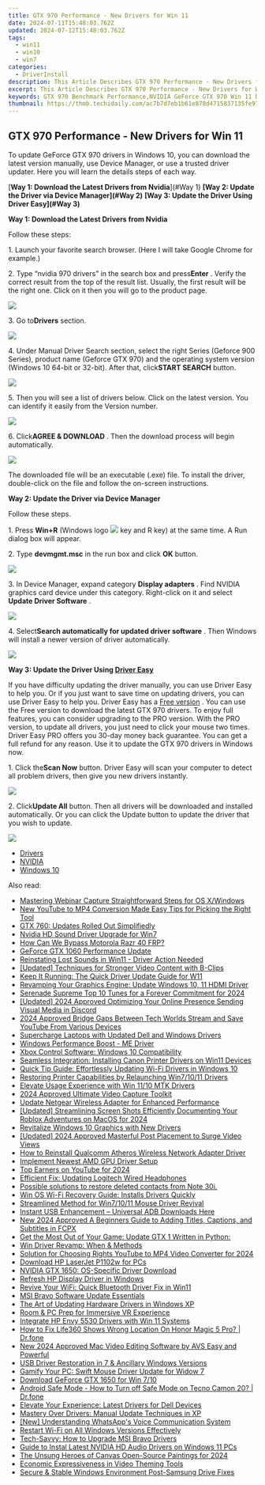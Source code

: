 ```yaml
---
title: GTX 970 Performance - New Drivers for Win 11
date: 2024-07-11T15:48:03.762Z
updated: 2024-07-12T15:48:03.762Z
tags:
  - win11
  - win10
  - win7
categories:
  - DriverInstall
description: This Article Describes GTX 970 Performance - New Drivers for Win 11
excerpt: This Article Describes GTX 970 Performance - New Drivers for Win 11
keywords: GTX 970 Benchmark Performance,NVIDIA GeForce GTX 970 Win 11 Drivers Update,Optimized GTX 970 Graphics Card for Windows 11,High-Performance GTX 970 Gaming Experience in Win 11,Latest NVIDIA GTX 970 Driver Compatibility with Win 11,Improved GTX 970 Performance After Drivers for Windows 11 Release,Enhanced Graphics Card Efficiency
thumbnail: https://thmb.techidaily.com/ac7b7d7eb1b61e878d4715837135fe97081096b41d9601e6ca5eb36f744ec4b7.jpg
---
```


## GTX 970 Performance - New Drivers for Win 11

 To update GeForce GTX 970 drivers in Windows 10, you can download the latest version manually, use Device Manager, or use a trusted driver updater. Here you will learn the details steps of each way.

[**Way 1: Download the Latest Drivers from Nvidia**](#Way 1)
**[Way 2: Update the Driver via Device Manager](#Way 2)**
**[Way 3: Update the Driver Using Driver Easy](#Way 3)**

**Way 1: Download the Latest Drivers from Nvidia**

Follow these steps:

 1\. Launch your favorite search browser. (Here I will take Google Chrome for example.)

 2\. Type “nvidia 970 drivers” in the search box and press**Enter** . Verify the correct result from the top of the result list. Usually, the first result will be the right one. Click on it then you will go to the product page.

![](https://images.drivereasy.com/wp-content/uploads/2017/02/img_58a280114d84c.jpg)

 3\. Go to**Drivers** section.

![](https://images.drivereasy.com/wp-content/uploads/2017/02/img_58a281dea1340.jpg)

 4\. Under Manual Driver Search section, select the right Series (Geforce 900 Series), product name (Geforce GTX 970) and the operating system version (Windows 10 64-bit or 32-bit). After that, click**START SEARCH** button.

![](https://images.drivereasy.com/wp-content/uploads/2017/02/img_58a2822d4b5a6.jpg)

 5\. Then you will see a list of drivers below. Click on the latest version. You can identify it easily from the Version number.

![](https://images.drivereasy.com/wp-content/uploads/2017/02/img_58a28370968cc.jpg)

 6\. Click**AGREE & DOWNLOAD** . Then the download process will begin automatically.

![](https://images.drivereasy.com/wp-content/uploads/2017/02/img_58a2840b6b0a9.jpg)

 The downloaded file will be an executable (.exe) file. To install the driver, double-click on the file and follow the on-screen instructions.

**Way 2: Update the Driver via Device Manager**

Follow these steps.

 1\. Press **Win+R** (Windows logo ![](https://images.drivereasy.com/wp-content/uploads/2016/10/img_57fef72359c9c.png) key and R key) at the same time. A Run dialog box will appear.

 2\. Type **devmgmt.msc** in the run box and click **OK** button.

![](https://images.drivereasy.com/wp-content/uploads/2016/10/img_5806e27e27212.png)

 3\. In Device Manager, expand category **Display adapters**  . Find NVIDIA graphics card device under this category. Right-click on it and select **Update Driver Software** .

![](https://images.drivereasy.com/wp-content/uploads/2017/02/img_58a285b02ab52.png)

 4\. Select**Search automatically for updated driver software** . Then Windows will install a newer version of driver automatically.

![](https://images.drivereasy.com/wp-content/uploads/2017/02/img_58a286a881cbe.jpg)

 **Way 3: Update the Driver Using [Driver Easy](https://tools.techidaily.com/drivereasy/download/)**

 If you have difficulty updating the driver manually, you can use Driver Easy to help you. Or if you just want to save time on updating drivers, you can use Driver Easy to help you. Driver Easy has a [Free version](https://tools.techidaily.com/drivereasy/download/) . You can use the Free version to download the latest GTX 970 drivers. To enjoy full features, you can consider upgrading to the PRO version. With the PRO version, to update all drivers, you just need to click your mouse two times. Driver Easy PRO offers you 30-day money back guarantee. You can get a full refund for any reason. Use it to update the GTX 970 drivers in Windows now.

 1\. Click the**Scan Now** button. Driver Easy will scan your computer to detect all problem drivers, then give you new drivers instantly.

![](https://images.drivereasy.com/wp-content/uploads/2017/04/img_58ef0b0153d00.png)

 2\. Click**Update All** button. Then all drivers will be downloaded and installed automatically. Or you can click the Update button to update the driver that you wish to update.

![](https://images.drivereasy.com/wp-content/uploads/2017/04/img_58ef0bd6c5552.jpg)

* [Drivers](https://tools.techidaily.com/drivereasy/download/)
* [NVIDIA](https://tools.techidaily.com/drivereasy/download/)
* [Windows 10](https://tools.techidaily.com/drivereasy/download/)

<ins class="adsbygoogle"
     style="display:block"
     data-ad-format="autorelaxed"
     data-ad-client="ca-pub-7571918770474297"
     data-ad-slot="1223367746"></ins>



<ins class="adsbygoogle"
     style="display:block"
     data-ad-client="ca-pub-7571918770474297"
     data-ad-slot="8358498916"
     data-ad-format="auto"
     data-full-width-responsive="true"></ins>



<span class="atpl-alsoreadstyle">Also read:</span>
<div><ul>
<li><a href="https://screen-capture.techidaily.com/mastering-webinar-capture-straightforward-steps-for-os-xwindows/"><u>Mastering Webinar Capture  Straightforward Steps for OS X/Windows</u></a></li>
<li><a href="https://video-content-creator.techidaily.com/new-youtube-to-mp4-conversion-made-easy-tips-for-picking-the-right-tool/"><u>New YouTube to MP4 Conversion Made Easy Tips for Picking the Right Tool</u></a></li>
<li><a href="https://driver-install.techidaily.com/gtx-760-updates-rolled-out-simplifiedly/"><u>GTX 760: Updates Rolled Out Simplifiedly</u></a></li>
<li><a href="https://driver-install.techidaily.com/nvidia-hd-sound-driver-upgrade-for-win7/"><u>Nvidia HD Sound Driver Upgrade for Win7</u></a></li>
<li><a href="https://android-frp.techidaily.com/how-can-we-bypass-motorola-razr-40-frp-by-drfone-android/"><u>How Can We Bypass Motorola Razr 40 FRP?</u></a></li>
<li><a href="https://driver-install.techidaily.com/geforce-gtx-1060-performance-update/"><u>GeForce GTX 1060 Performance Update</u></a></li>
<li><a href="https://driver-install.techidaily.com/reinstating-lost-sounds-in-win11-driver-action-needed/"><u>Reinstating Lost Sounds in Win11 - Driver Action Needed</u></a></li>
<li><a href="https://some-approaches.techidaily.com/updated-techniques-for-stronger-video-content-with-b-clips/"><u>[Updated] Techniques for Stronger Video Content with B-Clips</u></a></li>
<li><a href="https://driver-install.techidaily.com/keep-it-running-the-quick-driver-update-guide-for-w11/"><u>Keep It Running: The Quick Driver Update Guide for W11</u></a></li>
<li><a href="https://driver-install.techidaily.com/revamping-your-graphics-engine-update-windows-10-11-hdmi-driver/"><u>Revamping Your Graphics Engine: Update Windows 10, 11 HDMI Driver</u></a></li>
<li><a href="https://extra-approaches.techidaily.com/serenade-supreme-top-10-tunes-for-a-forever-commitment-for-2024/"><u>Serenade Supreme  Top 10 Tunes for a Forever Commitment for 2024</u></a></li>
<li><a href="https://discord-videos.techidaily.com/updated-2024-approved-optimizing-your-online-presence-sending-visual-media-in-discord/"><u>[Updated] 2024 Approved  Optimizing Your Online Presence  Sending Visual Media in Discord</u></a></li>
<li><a href="https://video-screen-grab.techidaily.com/2024-approved-bridge-gaps-between-tech-worlds-stream-and-save-youtube-from-various-devices/"><u>2024 Approved  Bridge Gaps Between Tech Worlds  Stream and Save YouTube From Various Devices</u></a></li>
<li><a href="https://driver-install.techidaily.com/supercharge-laptops-with-updated-dell-and-windows-drivers/"><u>Supercharge Laptops with Updated Dell and Windows Drivers</u></a></li>
<li><a href="https://driver-install.techidaily.com/windows-performance-boost-me-driver/"><u>Windows Performance Boost - ME Driver</u></a></li>
<li><a href="https://driver-install.techidaily.com/xbox-control-software-windows-10-compatibility/"><u>Xbox Control Software: Windows 10 Compatibility</u></a></li>
<li><a href="https://driver-install.techidaily.com/seamless-integration-installing-canon-printer-drivers-on-win11-devices/"><u>Seamless Integration: Installing Canon Printer Drivers on Win11 Devices</u></a></li>
<li><a href="https://driver-install.techidaily.com/quick-tip-guide-effortlessly-updating-wi-fi-drivers-in-windows-10/"><u>Quick Tip Guide: Effortlessly Updating Wi-Fi Drivers in Windows 10</u></a></li>
<li><a href="https://driver-install.techidaily.com/restoring-printer-capabilities-by-relaunching-win71011-drivers/"><u>Restoring Printer Capabilities by Relaunching Win7/10/11 Drivers</u></a></li>
<li><a href="https://driver-install.techidaily.com/elevate-usage-experience-with-win-1110-mtk-drivers/"><u>Elevate Usage Experience with Win 11/10 MTK Drivers</u></a></li>
<li><a href="https://video-screen-grab.techidaily.com/2024-approved-ultimate-video-capture-toolkit/"><u>2024 Approved  Ultimate Video Capture Toolkit</u></a></li>
<li><a href="https://driver-install.techidaily.com/update-netgear-wireless-adapter-for-enhanced-performance/"><u>Update Netgear Wireless Adapter for Enhanced Performance</u></a></li>
<li><a href="https://video-capture.techidaily.com/updated-streamlining-screen-shots-efficiently-documenting-your-roblox-adventures-on-macos-for-2024/"><u>[Updated] Streamlining Screen Shots  Efficiently Documenting Your Roblox Adventures on MacOS for 2024</u></a></li>
<li><a href="https://driver-install.techidaily.com/revitalize-windows-10-graphics-with-new-drivers/"><u>Revitalize Windows 10 Graphics with New Drivers</u></a></li>
<li><a href="https://facebook-clips.techidaily.com/updated-2024-approved-masterful-post-placement-to-surge-video-views/"><u>[Updated] 2024 Approved  Masterful Post Placement to Surge Video Views</u></a></li>
<li><a href="https://driver-install.techidaily.com/how-to-reinstall-qualcomm-atheros-wireless-network-adapter-driver/"><u>How to Reinstall Qualcomm Atheros Wireless Network Adapter Driver</u></a></li>
<li><a href="https://driver-install.techidaily.com/implement-newest-amd-gpu-driver-setup/"><u>Implement Newest AMD GPU Driver Setup</u></a></li>
<li><a href="https://facebook-video-share.techidaily.com/top-earners-on-youtube-for-2024/"><u>Top Earners on YouTube for 2024</u></a></li>
<li><a href="https://driver-install.techidaily.com/efficient-fix-updating-logitech-wired-headphones/"><u>Efficient Fix: Updating Logitech Wired Headphones</u></a></li>
<li><a href="https://review-topics.techidaily.com/possible-solutions-to-restore-deleted-contacts-from-note-30i-by-fonelab-android-recover-contacts/"><u>Possible solutions to restore deleted contacts from Note 30i.</u></a></li>
<li><a href="https://driver-install.techidaily.com/win-os-wi-fi-recovery-guide-installs-drivers-quickly/"><u>Win OS Wi-Fi Recovery Guide: Installs Drivers Quickly</u></a></li>
<li><a href="https://driver-install.techidaily.com/streamlined-method-for-win71011-mouse-driver-revival/"><u>Streamlined Method for Win7/10/11 Mouse Driver Revival</u></a></li>
<li><a href="https://driver-install.techidaily.com/instant-usb-enhancement-universal-adb-downloads-here/"><u>Instant USB Enhancement – Universal ADB Downloads Here</u></a></li>
<li><a href="https://ai-driven-video-production.techidaily.com/new-2024-approved-a-beginners-guide-to-adding-titles-captions-and-subtitles-in-fcpx/"><u>New 2024 Approved A Beginners Guide to Adding Titles, Captions, and Subtitles in FCPX</u></a></li>
<li><a href="https://driver-install.techidaily.com/1720062438577-get-the-most-out-of-your-game-update-gtx-1-written-in-python/"><u>Get the Most Out of Your Game: Update GTX 1 Written in Python:</u></a></li>
<li><a href="https://driver-install.techidaily.com/win-driver-revamp-when-and-methods/"><u>Win Driver Revamp: When & Methods</u></a></li>
<li><a href="https://ai-driven-video-production.techidaily.com/solution-for-choosing-rights-youtube-to-mp4-video-converter-for-2024/"><u>Solution for Choosing Rights YouTube to MP4 Video Converter for 2024</u></a></li>
<li><a href="https://driver-install.techidaily.com/download-hp-laserjet-p1102w-for-pcs/"><u>Download HP LaserJet P1102w for PCs</u></a></li>
<li><a href="https://driver-install.techidaily.com/nvidia-gtx-1650-os-specific-driver-download/"><u>NVIDIA GTX 1650: OS-Specific Driver Download</u></a></li>
<li><a href="https://driver-install.techidaily.com/refresh-hp-display-driver-in-windows/"><u>Refresh HP Display Driver in Windows</u></a></li>
<li><a href="https://driver-install.techidaily.com/revive-your-wifi-quick-bluetooth-driver-fix-in-win11/"><u>Revive Your WiFi: Quick Bluetooth Driver Fix in Win11</u></a></li>
<li><a href="https://driver-install.techidaily.com/msi-bravo-software-update-essentials/"><u>MSI Bravo Software Update Essentials</u></a></li>
<li><a href="https://driver-install.techidaily.com/the-art-of-updating-hardware-drivers-in-windows-xp/"><u>The Art of Updating Hardware Drivers in Windows XP</u></a></li>
<li><a href="https://extra-tips.techidaily.com/room-and-pc-prep-for-immersive-vr-experience/"><u>Room & PC Prep for Immersive VR Experience</u></a></li>
<li><a href="https://driver-install.techidaily.com/integrate-hp-envy-5530-drivers-with-win-11-systems/"><u>Integrate HP Envy 5530 Drivers with Win 11 Systems</u></a></li>
<li><a href="https://fake-location.techidaily.com/how-to-fix-life360-shows-wrong-location-on-honor-magic-5-pro-drfone-by-drfone-virtual-android/"><u>How to Fix Life360 Shows Wrong Location On Honor Magic 5 Pro? | Dr.fone</u></a></li>
<li><a href="https://video-creation-software.techidaily.com/new-2024-approved-mac-video-editing-software-by-avs-easy-and-powerful/"><u>New 2024 Approved Mac Video Editing Software by AVS Easy and Powerful</u></a></li>
<li><a href="https://driver-install.techidaily.com/usb-driver-restoration-in-7-and-ancillary-windows-versions/"><u>USB Driver Restoration in 7 & Ancillary Windows Versions</u></a></li>
<li><a href="https://driver-install.techidaily.com/gamify-your-pc-swift-mouse-driver-update-for-widow-7/"><u>Gamify Your PC: Swift Mouse Driver Update for Widow 7</u></a></li>
<li><a href="https://driver-install.techidaily.com/download-geforce-gtx-1650-for-win-710/"><u>Download GeForce GTX 1650 for Win 7/10</u></a></li>
<li><a href="https://howto.techidaily.com/android-safe-mode-how-to-turn-off-safe-mode-on-tecno-camon-20-drfone-by-drfone-fix-android-problems-fix-android-problems/"><u>Android Safe Mode - How to Turn off Safe Mode on Tecno Camon 20? | Dr.fone</u></a></li>
<li><a href="https://driver-install.techidaily.com/elevate-your-experience-latest-drivers-for-dell-devices/"><u>Elevate Your Experience: Latest Drivers for Dell Devices</u></a></li>
<li><a href="https://driver-install.techidaily.com/mastery-over-drivers-manual-update-techniques-in-xp/"><u>Mastery Over Drivers: Manual Update Techniques in XP</u></a></li>
<li><a href="https://some-skills.techidaily.com/new-understanding-whatsapps-voice-communication-system/"><u>[New] Understanding WhatsApp's Voice Communication System</u></a></li>
<li><a href="https://driver-install.techidaily.com/restart-wi-fi-on-all-windows-versions-effectively/"><u>Restart Wi-Fi on All Windows Versions Effectively</u></a></li>
<li><a href="https://driver-install.techidaily.com/tech-savvy-how-to-upgrade-msi-bravo-drivers/"><u>Tech-Savvy: How to Upgrade MSI Bravo Drivers</u></a></li>
<li><a href="https://driver-install.techidaily.com/guide-to-instal-latest-nvidia-hd-audio-drivers-on-windows-11-pcs/"><u>Guide to Instal Latest NVIDIA HD Audio Drivers on Windows 11 PCs</u></a></li>
<li><a href="https://some-skills.techidaily.com/the-unsung-heroes-of-canvas-open-source-paintings-for-2024/"><u>The Unsung Heroes of Canvas  Open-Source Paintings for 2024</u></a></li>
<li><a href="https://youtube-clips.techidaily.com/economic-expressiveness-in-video-theming-tools/"><u>Economic Expressiveness in Video Theming Tools</u></a></li>
<li><a href="https://driver-install.techidaily.com/secure-and-stable-windows-environment-post-samsung-drive-fixes/"><u>Secure & Stable Windows Environment Post-Samsung Drive Fixes</u></a></li>
</ul></div>
